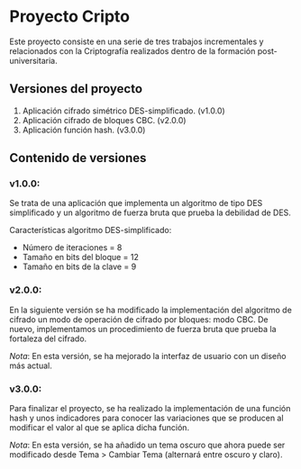 # Proyecto Cripto
Este proyecto consiste en una serie de tres trabajos incrementales y relacionados con la Criptografía realizados dentro de la formación post-universitaria.

## Versiones del proyecto
1. Aplicación cifrado simétrico DES-simplificado. (v1.0.0)
2. Aplicación cifrado de bloques CBC. (v2.0.0)
3. Aplicación función hash. (v3.0.0)

## Contenido de versiones
### v1.0.0:
Se trata de una aplicación que implementa un algoritmo de tipo DES simplificado y un algoritmo de fuerza bruta que prueba la debilidad de DES.

Características algoritmo DES-simplificado:

- Número de iteraciones = 8
- Tamaño en bits del bloque = 12
- Tamaño en bits de la clave = 9

### v2.0.0:
En la siguiente versión se ha modificado la implementación del algoritmo de cifrado  un modo de operación de cifrado por bloques: modo CBC. De nuevo, implementamos un procedimiento de fuerza bruta que prueba la fortaleza del cifrado.


*Nota*: En esta versión, se ha mejorado la interfaz de usuario con un diseño más actual.

### v3.0.0:
Para finalizar el proyecto, se ha realizado la implementación de una función hash y unos indicadores para conocer las variaciones que se producen al modificar el valor al que se aplica dicha función.

*Nota*: En esta versión, se ha añadido un tema oscuro que ahora puede ser modificado desde Tema > Cambiar Tema (alternará entre oscuro y claro).


<!--
#Cabeceras
---

## Cabecera H2
### Cabecera H3
#### Cabecera H4
##### Cabecera H5
###### Cabecera H6

#Underlines
---
Underline 1
---
Underline 2
===

#Formatos
---
formato *italica* primera forma
formato _italica_ segunda forma
formato **negrita** primera forma
formato __negrita__ segunda forma
formato ~~tachado~~  primera forma
formato primera forma

## Listas
---

1. a
2. b
3. c

- a
- b
- c

#Links
---

[This is a link](https://www.google.es)


# Imagenes
---
--![Logo github](https://github.githubassets.com/images/modules/logos_page/GitHub-Mark.png)

# Code Snippets
```C++
int a = 4;
int b = 5;

cout << "A + B = " << a+b;
```

```Javascript
function $initHighlight(block, cls) {
  try {
    if (cls.search(/\bno\-highlight\b/) != -1)
      return process(block, true, 0x0F) +
             ` class="${cls}"`;
  } catch (e) {
    /* handle exception */
  }
  for (var i = 0 / 2; i < classes.length; i++) {
    if (checkCondition(classes[i]) === undefined)
      console.log('undefined');
  }

  return (
    <div>
      <web-component>{block}</web-component>
    </div>
  )
}
export  $initHighlight;
```

# Tablas
---

| Nombre | Apellido | Documento | Edad |
|-|-|-|-|
|10|2|4|5|
|x|y|z|d|

# Citas

>Para crecer hay que *desaprender*; quitarse esas cosas que son inútiles
peligrosas o inconsistentes con nuestro objetivo final de realización. 
> 
> ***-Walter Riso***

# Líneas divisorias

Esto es un texto que será dividido por ---

---

Esto es otro texto dividido ***

***

Esto es otro texto dividido por ___

___

# Saltos de línea

Esto es nuestro primer párrafo.
Esto es nuestro segundo párrafo.

Esto es nuestro tercer párrafo.
-->


